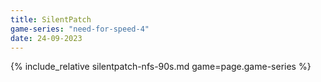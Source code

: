 ```yaml
---
title: SilentPatch
game-series: "need-for-speed-4"
date: 24-09-2023
---
```


{% include_relative silentpatch-nfs-90s.md game=page.game-series %}
